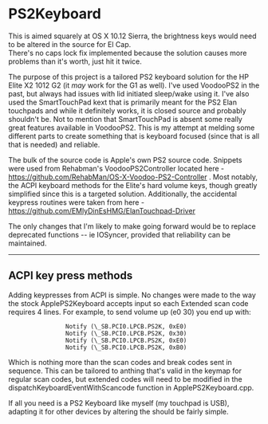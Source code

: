 # PS2Keyboard

This is aimed squarely at OS X 10.12 Sierra, the brightness keys would need to be altered in the source for El Cap.  
There's no caps lock fix implemented because the solution causes more problems than it's worth, just hit it twice.  

The purpose of this project is a tailored PS2 keyboard solution for the HP Elite X2 1012 G2 (it *may* work for the G1 as well).
I've used VoodooPS2 in the past, but always had issues with lid initiated sleep/wake using it.  I've also used the SmartTouchPad kext
that is primarily meant for the PS2 Elan touchpads and while it definitely works, it is closed source and probably shouldn't 
be.  Not to mention that SmartTouchPad is absent some really great features available in VoodooPS2.  This is my attempt at 
melding some different parts to create something that is keyboard focused (since that is all that is needed) and reliable.

The bulk of the source code is Apple's own PS2 source code.  Snippets were used from Rehabman's VoodooPS2Controller 
located here - https://github.com/RehabMan/OS-X-Voodoo-PS2-Controller . Most notably, the ACPI keyboard
methods for the Elite's hard volume keys, though greatly simplified since this is a targeted solution.  Additionally, 
the accidental keypress routines were taken from here - https://github.com/EMlyDinEsHMG/ElanTouchpad-Driver 

The only changes that I'm likely to make going forward would be to replace deprecated functions -- ie IOSyncer, provided
that reliability can be maintained.


----------------------
ACPI key press methods
----------------------
Adding keypresses from ACPI is simple.  No changes were made to the way the stock ApplePS2Keyboard accepts input so each
Extended scan code requires 4 lines.  For example, to send volume up (e0 30) you end up with:

                    Notify (\_SB.PCI0.LPCB.PS2K, 0xE0)
                    Notify (\_SB.PCI0.LPCB.PS2K, 0x30)
                    Notify (\_SB.PCI0.LPCB.PS2K, 0xE0)
                    Notify (\_SB.PCI0.LPCB.PS2K, 0xB0)
                    
Which is nothing more than the scan codes and break codes sent in sequence.  This can be tailored to anthing that's valid in
the keymap for regular scan codes, but extended codes will need to be modified in the dispatchKeyboardEventWithScancode function
in ApplePS2Keyboard.cpp.


If all you need is a PS2 Keyboard like myself (my touchpad is USB), adapting it for other devices by altering the should be
fairly simple.
